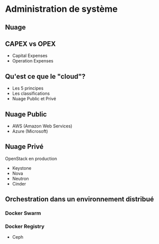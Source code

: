 # Administration de système

## Nuage

## CAPEX vs OPEX
- Capital Expenses
- Operation Expenses

## Qu'est ce que le "cloud"?
- Les 5 principes
- Les classifications
- Nuage Public et Privé

## Nuage Public
- AWS (Amazon Web Services)
- Azure (Microsoft)

## Nuage Privé

OpenStack en production
- Keystone
- Nova
- Neutron
- Cinder

## Orchestration dans un environnement distribué

### Docker Swarm

### Docker Registry
- Ceph
